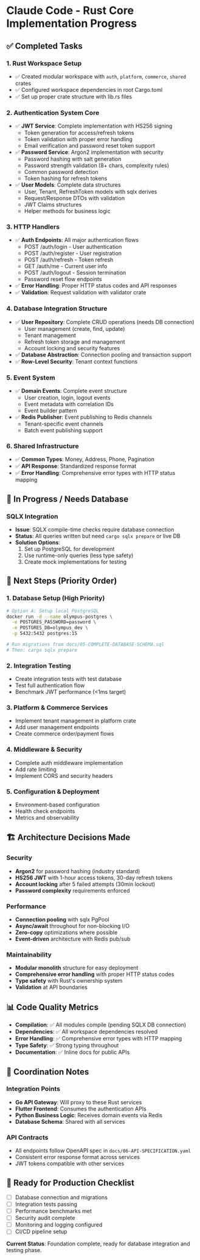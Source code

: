 # Claude Code - Rust Core Implementation Progress

## ✅ Completed Tasks

### 1. Rust Workspace Setup
- ✅ Created modular workspace with `auth`, `platform`, `commerce`, `shared` crates
- ✅ Configured workspace dependencies in root Cargo.toml
- ✅ Set up proper crate structure with lib.rs files

### 2. Authentication System Core
- ✅ **JWT Service**: Complete implementation with HS256 signing
  - Token generation for access/refresh tokens
  - Token validation with proper error handling
  - Email verification and password reset token support
- ✅ **Password Service**: Argon2 implementation with security
  - Password hashing with salt generation
  - Password strength validation (8+ chars, complexity rules)
  - Common password detection
  - Token hashing for refresh tokens
- ✅ **User Models**: Complete data structures
  - User, Tenant, RefreshToken models with sqlx derives
  - Request/Response DTOs with validation
  - JWT Claims structures
  - Helper methods for business logic

### 3. HTTP Handlers
- ✅ **Auth Endpoints**: All major authentication flows
  - POST /auth/login - User authentication
  - POST /auth/register - User registration  
  - POST /auth/refresh - Token refresh
  - GET /auth/me - Current user info
  - POST /auth/logout - Session termination
  - Password reset flow endpoints
- ✅ **Error Handling**: Proper HTTP status codes and API responses
- ✅ **Validation**: Request validation with validator crate

### 4. Database Integration Structure
- ✅ **User Repository**: Complete CRUD operations (needs DB connection)
  - User management (create, find, update)
  - Tenant management
  - Refresh token storage and management
  - Account locking and security features
- ✅ **Database Abstraction**: Connection pooling and transaction support
- ✅ **Row-Level Security**: Tenant context functions

### 5. Event System
- ✅ **Domain Events**: Complete event structure
  - User creation, login, logout events
  - Event metadata with correlation IDs
  - Event builder pattern
- ✅ **Redis Publisher**: Event publishing to Redis channels
  - Tenant-specific event channels
  - Batch event publishing support

### 6. Shared Infrastructure
- ✅ **Common Types**: Money, Address, Phone, Pagination
- ✅ **API Response**: Standardized response format
- ✅ **Error Handling**: Comprehensive error types with HTTP status mapping

## 🔄 In Progress / Needs Database

### SQLX Integration
- **Issue**: SQLX compile-time checks require database connection
- **Status**: All queries written but need `cargo sqlx prepare` or live DB
- **Solution Options**:
  1. Set up PostgreSQL for development
  2. Use runtime-only queries (less type safety)
  3. Create mock implementations for testing

## 🎯 Next Steps (Priority Order)

### 1. Database Setup (High Priority)
```bash
# Option A: Setup local PostgreSQL
docker run -d --name olympus-postgres \
  -e POSTGRES_PASSWORD=password \
  -e POSTGRES_DB=olympus_dev \
  -p 5432:5432 postgres:15

# Run migrations from docs/05-COMPLETE-DATABASE-SCHEMA.sql
# Then: cargo sqlx prepare
```

### 2. Integration Testing
- Create integration tests with test database
- Test full authentication flow
- Benchmark JWT performance (<1ms target)

### 3. Platform & Commerce Services
- Implement tenant management in platform crate
- Add user management endpoints
- Create commerce order/payment flows

### 4. Middleware & Security
- Complete auth middleware implementation
- Add rate limiting
- Implement CORS and security headers

### 5. Configuration & Deployment
- Environment-based configuration
- Health check endpoints
- Metrics and observability

## 🏗️ Architecture Decisions Made

### Security
- **Argon2** for password hashing (industry standard)
- **HS256 JWT** with 1-hour access tokens, 30-day refresh tokens
- **Account locking** after 5 failed attempts (30min lockout)
- **Password complexity** requirements enforced

### Performance
- **Connection pooling** with sqlx PgPool
- **Async/await** throughout for non-blocking I/O
- **Zero-copy** optimizations where possible
- **Event-driven** architecture with Redis pub/sub

### Maintainability
- **Modular monolith** structure for easy deployment
- **Comprehensive error handling** with proper HTTP status codes
- **Type safety** with Rust's ownership system
- **Validation** at API boundaries

## 📊 Code Quality Metrics

- **Compilation**: ✅ All modules compile (pending SQLX DB connection)
- **Dependencies**: ✅ All workspace dependencies resolved
- **Error Handling**: ✅ Comprehensive error types with HTTP mapping
- **Type Safety**: ✅ Strong typing throughout
- **Documentation**: ✅ Inline docs for public APIs

## 🤝 Coordination Notes

### Integration Points
- **Go API Gateway**: Will proxy to these Rust services
- **Flutter Frontend**: Consumes the authentication APIs
- **Python Business Logic**: Receives domain events via Redis
- **Database Schema**: Shared with all services

### API Contracts
- All endpoints follow OpenAPI spec in `docs/06-API-SPECIFICATION.yaml`
- Consistent error response format across services
- JWT tokens compatible with other services

## 🚀 Ready for Production Checklist

- [ ] Database connection and migrations
- [ ] Integration tests passing
- [ ] Performance benchmarks met
- [ ] Security audit complete
- [ ] Monitoring and logging configured
- [ ] CI/CD pipeline setup

**Current Status**: Foundation complete, ready for database integration and testing phase.